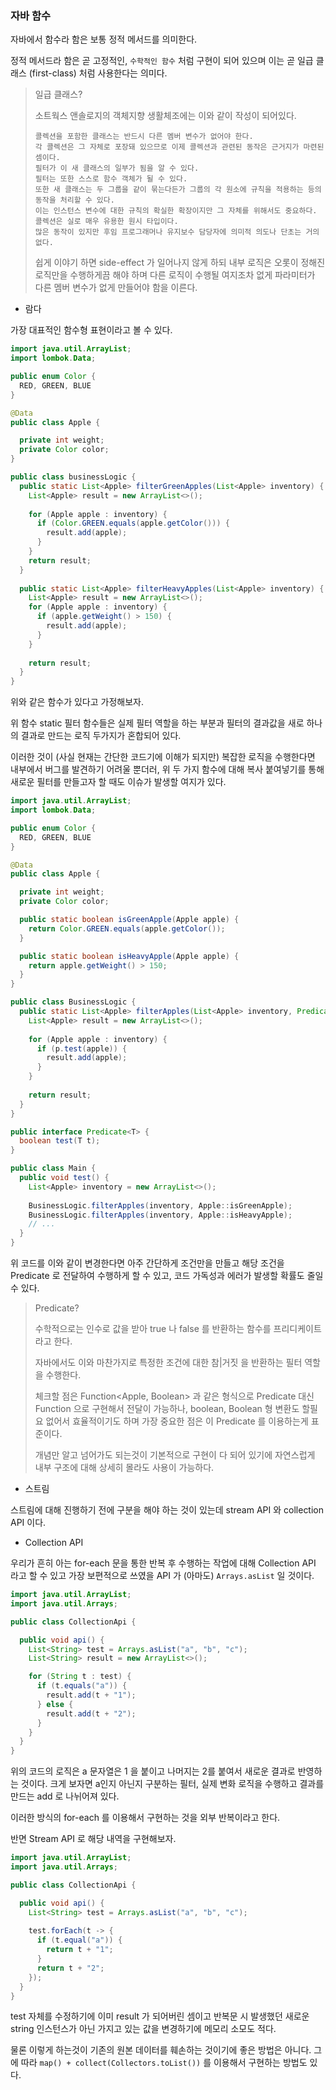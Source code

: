 ### 자바 함수

자바에서 함수라 함은 보통 정적 메서드를 의미한다.

정적 메서드라 함은 곧 고정적인, `수학적인 함수` 처럼 구현이 되어 있으며 이는 곧 일급 클래스 (first-class) 처럼 사용한다는 의미다.

> 일급 클래스?
> 
> 소트웍스 앤솔로지의 객체지향 생활체조에는 이와 같이 작성이 되어있다.
> 
> ```text
> 콜렉션을 포함한 클래스는 반드시 다른 멤버 변수가 없어야 한다.
> 각 콜렉션은 그 자체로 포장돼 있으므로 이제 콜렉션과 관련된 동작은 근거지가 마련된셈이다.
> 필터가 이 새 클래스의 일부가 됨을 알 수 있다.
> 필터는 또한 스스로 함수 객체가 될 수 있다.
> 또한 새 클래스는 두 그룹을 같이 묶는다든가 그룹의 각 원소에 규칙을 적용하는 등의 동작을 처리할 수 있다.
> 이는 인스턴스 변수에 대한 규칙의 확실한 확장이지만 그 자체를 위해서도 중요하다.
> 콜렉션은 실로 매우 유용한 원시 타입이다.
> 많은 동작이 있지만 후임 프로그래머나 유지보수 담당자에 의미적 의도나 단초는 거의 없다.
> ```
> 
> 쉽게 이야기 하면 side-effect 가 일어나지 않게 하되 내부 로직은 오롯이 정해진 로직만을 수행하게끔 해야 하며
> 다른 로직이 수행될 여지조차 없게 파라미터가 다른 멤버 변수가 없게 만들어야 함을 이른다.

- 람다

가장 대표적인 함수형 표현이라고 볼 수 있다.

```java
import java.util.ArrayList;
import lombok.Data;

public enum Color {
  RED, GREEN, BLUE
}

@Data
public class Apple {

  private int weight;
  private Color color;
}

public class businessLogic {
  public static List<Apple> filterGreenApples(List<Apple> inventory) {
    List<Apple> result = new ArrayList<>();
    
    for (Apple apple : inventory) {
      if (Color.GREEN.equals(apple.getColor())) {
        result.add(apple);
      }
    }
    return result;
  }
  
  public static List<Apple> filterHeavyApples(List<Apple> inventory) {
    List<Apple> result = new ArrayList<>();
    for (Apple apple : inventory) {
      if (apple.getWeight() > 150) {
        result.add(apple);
      }
    }
    
    return result;
  }
}
```

위와 같은 함수가 있다고 가정해보자. 

위 함수 static 필터 함수들은 실제 필터 역할을 하는 부분과 필터의 결과값을 새로 하나의 결과로 만드는 로직 두가지가 혼합되어 있다.

이러한 것이 (사실 현재는 간단한 코드기에 이해가 되지만) 복잡한 로직을 수행한다면 내부에서 버그를 발견하기 어려울 뿐더러,
위 두 가지 함수에 대해 복사 붙여넣기를 통해 새로운 필터를 만들고자 할 때도 이슈가 발생할 여지가 있다.

```java
import java.util.ArrayList;
import lombok.Data;

public enum Color {
  RED, GREEN, BLUE
}

@Data
public class Apple {

  private int weight;
  private Color color;

  public static boolean isGreenApple(Apple apple) {
    return Color.GREEN.equals(apple.getColor());
  }

  public static boolean isHeavyApple(Apple apple) {
    return apple.getWeight() > 150;
  }
}

public class BusinessLogic {
  public static List<Apple> filterApples(List<Apple> inventory, Predicate<Apple> p) {
    List<Apple> result = new ArrayList<>();
    
    for (Apple apple : inventory) {
      if (p.test(apple)) {
        result.add(apple);
      }
    }
    
    return result;
  }
}

public interface Predicate<T> {
  boolean test(T t);
}

public class Main {
  public void test() {
    List<Apple> inventory = new ArrayList<>();
    
    BusinessLogic.filterApples(inventory, Apple::isGreenApple);
    BusinessLogic.filterApples(inventory, Apple::isHeavyApple);
    // ...
  }
}
```

위 코드를 이와 같이 변경한다면 아주 간단하게 조건만을 만들고 해당 조건을 Predicate 로 전달하여 수행하게 할 수 있고, 코드 가독성과 에러가
발생할 확률도 줄일 수 있다.

> Predicate?
> 
> 수학적으로는 인수로 값을 받아 true 나 false 를 반환하는 함수를 프리디케이트라고 한다.
> 
> 자바에서도 이와 마찬가지로 특정한 조건에 대한 참|거짓 을 반환하는 필터 역할을 수행한다.
> 
> 체크할 점은 Function<Apple, Boolean> 과 같은 형식으로 Predicate 대신 Function 으로 구현해서 전달이 가능하나, boolean, Boolean
> 형 변환도 할필요 없어서 효율적이기도 하며 가장 중요한 점은 이 Predicate 를 이용하는게 표준이다.
> 
> 개념만 알고 넘어가도 되는것이 기본적으로 구현이 다 되어 있기에 자연스럽게 내부 구조에 대해 상세히 몰라도 사용이 가능하다.

- 스트림

스트림에 대해 진행하기 전에 구분을 해야 하는 것이 있는데 stream API 와 collection API 이다.

- Collection API

우리가 흔히 아는 for-each 문을 통한 반복 후 수행하는 작업에 대해 Collection API 라고 할 수 있고 가장 보편적으로 쓰였을 API 가 (아마도)
`Arrays.asList` 일 것이다.

```java
import java.util.ArrayList;
import java.util.Arrays;

public class CollectionApi {

  public void api() {
    List<String> test = Arrays.asList("a", "b", "c");
    List<String> result = new ArrayList<>();

    for (String t : test) {
      if (t.equals("a")) {
        result.add(t + "1");
      } else {
        result.add(t + "2");
      }
    }
  }
}
```

위의 코드의 로직은 a 문자열은 1 을 붙이고 나머지는 2를 붙여서 새로운 결과로 반영하는 것이다. 크게 보자면 a인지 아닌지 구분하는 필터,
실제 변화 로직을 수행하고 결과를 만드는 add 로 나뉘어져 있다.

이러한 방식의 for-each 를 이용해서 구현하는 것을 외부 반복이라고 한다.

반면 Stream API 로 해당 내역을 구현해보자.

```java
import java.util.ArrayList;
import java.util.Arrays;

public class CollectionApi {

  public void api() {
    List<String> test = Arrays.asList("a", "b", "c");
    
    test.forEach(t -> {
      if (t.equal("a")) {
        return t + "1";
      }
      return t + "2";
    });
  }
}
```

test 자체를 수정하기에 이미 result 가 되어버린 셈이고 반복문 시 발생했던 새로운 string 인스턴스가 아닌 가지고 있는 값을 변경하기에
메모리 소모도 적다.

물론 이렇게 하는것이 기존의 원본 데이터를 훼손하는 것이기에 좋은 방법은 아니다. 그에 따라 `map() + collect(Collectors.toList())`
를 이용해서 구현하는 방법도 있다.